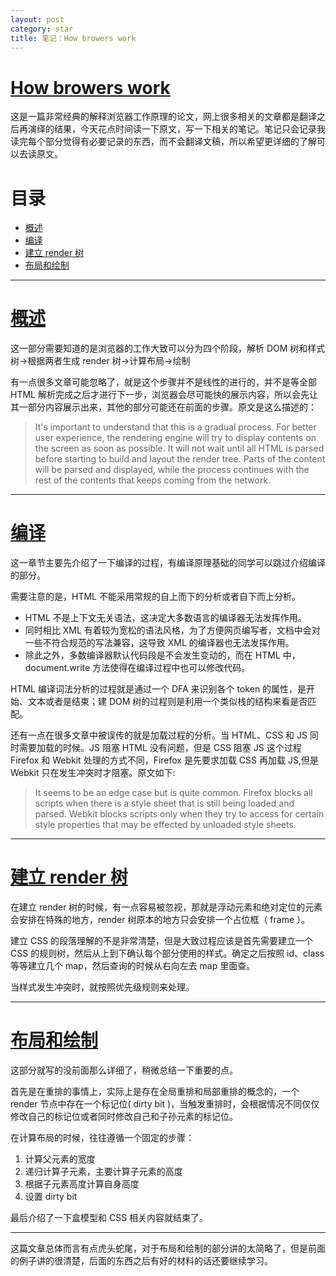 ```yaml
---
layout: post
category: star
title: 笔记：How browers work
---
```


# [How browers work](http://taligarsiel.com/Projects/howbrowserswork1.htm)

这是一篇非常经典的解释浏览器工作原理的论文，网上很多相关的文章都是翻译之后再演绎的结果，今天花点时间读一下原文，写一下相关的笔记。笔记只会记录我读完每个部分觉得有必要记录的东西，而不会翻译文稿，所以希望更详细的了解可以去读原文。

# 目录

- [概述](#概述)
- [编译](#编译)
- [建立 render 树](#建立render树)
- [布局和绘制](#布局和绘制)

---

# [概述](#概述)

这一部分需要知道的是浏览器的工作大致可以分为四个阶段，解析 DOM 树和样式树->根据两者生成 render 树->计算布局->绘制

有一点很多文章可能忽略了，就是这个步骤并不是线性的进行的，并不是等全部 HTML 解析完成之后才进行下一步，浏览器会尽可能快的展示内容，所以会先让其一部分内容展示出来，其他的部分可能还在前面的步骤。原文是这么描述的：

> It's important to understand that this is a gradual process. For better user experience, the rendering engine will try to display contents on the screen as soon as possible. It will not wait until all HTML is parsed before starting to build and layout the render tree. Parts of the content will be parsed and displayed, while the process continues with the rest of the contents that keeps coming from the network.

---

# [编译](#编译)

这一章节主要先介绍了一下编译的过程，有编译原理基础的同学可以跳过介绍编译的部分。

需要注意的是，HTML 不能采用常规的自上而下的分析或者自下而上分析。

- HTML 不是上下文无关语法，这决定大多数语言的编译器无法发挥作用。
- 同时相比 XML 有着较为宽松的语法风格，为了方便网页编写者，文档中会对一些不符合规范的写法兼容，这导致 XML 的编译器也无法发挥作用。
- 除此之外，多数编译器默认代码段是不会发生变动的，而在 HTML 中，document.write 方法使得在编译过程中也可以修改代码。

HTML 编译词法分析的过程就是通过一个 DFA 来识别各个 token 的属性，是开始、文本或者是结束；建 DOM 树的过程则是利用一个类似栈的结构来看是否匹配。

还有一点在很多文章中被误传的就是加载过程的分析。当 HTML、CSS 和 JS 同时需要加载的时候。JS 阻塞 HTML 没有问题，但是 CSS 阻塞 JS 这个过程 Firefox 和 Webkit 处理的方式不同，Firefox 是先要求加载 CSS 再加载 JS,但是 Webkit 只在发生冲突时才阻塞。原文如下:

> It seems to be an edge case but is quite common. Firefox blocks all scripts when there is a style sheet that is still being loaded and parsed. Webkit blocks scripts only when they try to access for certain style properties that may be effected by unloaded style sheets.

---

# [建立 render 树](#建立render树)

在建立 render 树的时候，有一点容易被忽视，那就是浮动元素和绝对定位的元素会安排在特殊的地方，render 树原本的地方只会安排一个占位框（ frame ）。

建立 CSS 的段落理解的不是非常清楚，但是大致过程应该是首先需要建立一个 CSS 的规则树，然后从上到下确认每个部分使用的样式。确定之后按照 id、class 等等建立几个 map，然后查询的时候从右向左去 map 里面查。

当样式发生冲突时，就按照优先级规则来处理。

---

# [布局和绘制](#布局和绘制)

这部分就写的没前面那么详细了，稍微总结一下重要的点。

首先是在重排的事情上，实际上是存在全局重排和局部重排的概念的，一个 render 节点中存在一个标记位( dirty bit )，当触发重排时，会根据情况不同仅仅修改自己的标记位或者同时修改自己和子孙元素的标记位。

在计算布局的时候，往往遵循一个固定的步骤：

1. 计算父元素的宽度
2. 递归计算子元素，主要计算子元素的高度
3. 根据子元素高度计算自身高度
4. 设置 dirty bit

最后介绍了一下盒模型和 CSS 相关内容就结束了。

---

这篇文章总体而言有点虎头蛇尾，对于布局和绘制的部分讲的太简略了，但是前面的例子讲的很清楚，后面的东西之后有好的材料的话还要继续学习。
